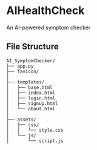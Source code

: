 ﻿# AIHealthCheck

An AI-powered symptom checker 




## File Structure
```
AI_SymptomChecker/
├── app.py
├── favicon/
│
├── templates/
│   ├── base.html
│   ├── index.html
│   ├── login.html
│   ├── signup.html
│   └── about.html
│
├── assets/
│   ├── css/
│   │   └── style.css
│   └── js/
│       └── script.js



